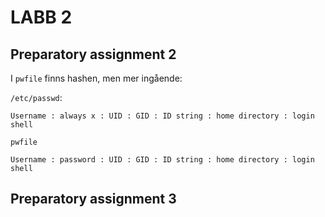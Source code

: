 # LABB 2

## Preparatory assignment 2
I `pwfile` finns hashen, men mer ingående:


`/etc/passwd`:

`Username : always x : UID : GID : ID string : home directory : login shell`


`pwfile`

`Username : password : UID : GID : ID string : home directory : login shell`

## Preparatory assignment 3
